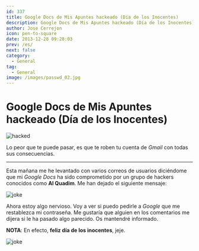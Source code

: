 ```yaml
---
id: 337
title: Google Docs de Mis Apuntes hackeado (Día de los Inocentes)
description: Google Docs de Mis Apuntes hackeado (Día de los Inocentes)
author: Jose Cerrejon
icon: pen-to-square
date: 2013-12-28 09:28:03
prev: /es/
next: false
category:
  - General
tag:
  - General
image: /images/passwd_02.jpg
---
```


# Google Docs de Mis Apuntes hackeado (Día de los Inocentes)

![hacked](/images/passwd_02.jpg)

Lo peor que te puede pasar, es que te roben tu cuenta de *Gmail* con todas sus consecuencias. 

- - -
Esta mañana me he levantado con varios correos de usuarios diciéndome que mi *Google Docs* ha sido comprometido por un grupo de hackers conocidos como **Al Quadim**. Me han dejado el siguiente mensaje:

![joke](/images/2013/12/joke.jpg)

Ahora estoy algo nervioso. Voy a ver si puedo pedirle a *Google* que me restablezca mi contraseña. Me gustaría que alguien en los comentarios me dijera si le ha pasado algo parecido. Os mantendré informado. 

**NOTA**: En efecto, **feliz día de los inocentes**, jeje.

![joke](/css/sm/tongue_out_laughing.png)